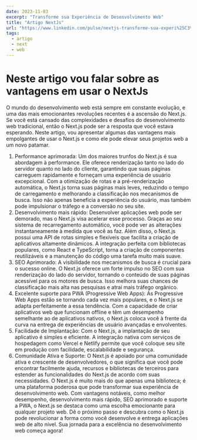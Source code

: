 ```yaml
---
date: 2023-11-03
excerpt: "Transforme sua Experiência de Desenvolvimento Web"
title: "Artigo NextJs"
url: "https://www.linkedin.com/pulse/nextjs-transforme-sua-experi%25C3%25AAncia-de-desenvolvimento-web-neto-i6okf/"
tags:
  - artigo
  - next
  - web
---
```


# Neste artigo vou falar sobre as vantagens em usar o NextJs

O mundo do desenvolvimento web está sempre em constante evolução, e uma das mais emocionantes revoluções recentes é a ascensão do Next.js. Se você está cansado das complexidades e desafios do desenvolvimento web tradicional, então o Next.js pode ser a resposta que você estava esperando. Neste artigo, vou apresentar algumas das vantagens mais empolgantes de usar o Next.js e como ele pode elevar seus projetos web a um novo patamar.
1. Performance aprimorada: Um dos maiores trunfos do Next.js é sua abordagem à performance. Ele oferece renderização tanto no lado do servidor quanto no lado do cliente, garantindo que suas páginas carreguem rapidamente e forneçam uma experiência de usuário excepcional. Com a otimização de rotas e a pré-renderização automática, o Next.js torna suas páginas mais leves, reduzindo o tempo de carregamento e melhorando a classificação nos mecanismos de busca. Isso não apenas beneficia a experiência do usuário, mas também pode impulsionar o tráfego e a conversão no seu site.
2. Desenvolvimento mais rápido: Desenvolver aplicações web pode ser demorado, mas o Next.js visa acelerar esse processo. Graças ao seu sistema de recarregamento automático, você pode ver as alterações instantaneamente à medida que você as faz. Além disso, o Next.js possui uma API de rotas simples e flexíveis que facilita a criação de aplicativos altamente dinâmicos. A integração perfeita com bibliotecas populares, como React e TypeScript, torna a criação de componentes reutilizáveis e a manutenção do código uma tarefa muito mais suave.
3. SEO Aprimorado: A visibilidade nos mecanismos de busca é crucial para o sucesso online. O Next.js oferece um forte impulso no SEO com sua renderização do lado do servidor, tornando o conteúdo de suas páginas acessível para os motores de busca. Isso melhora suas chances de classificação mais alta nas pesquisas e atrai mais tráfego orgânico.
4. Excelente suporte para PWA (Progressive Web Apps): As Progressive Web Apps estão se tornando cada vez mais populares, e o Next.js se adapta perfeitamente a essa tendência. Com a capacidade de criar aplicativos web que funcionam offline e têm um desempenho semelhante ao de aplicativos nativos, o Next.js coloca você à frente da curva na entrega de experiências de usuário avançadas e envolventes.
5. Facilidade de Implantação: Com o Next.js, a implantação de seu aplicativo é simples e eficiente. A integração nativa com serviços de hospedagem como Vercel e Netlify permite que você coloque seu site em produção com facilidade, escalabilidade e segurança.
6. Comunidade Ativa e Suporte: O Next.js é apoiado por uma comunidade ativa e crescente de desenvolvedores, o que significa que você pode encontrar facilmente ajuda, recursos e bibliotecas de terceiros para estender as funcionalidades do Next.js de acordo com suas necessidades.
O Next.js é muito mais do que apenas uma biblioteca; é uma plataforma poderosa que pode transformar sua experiência de desenvolvimento web. Com vantagens notáveis, como melhor desempenho, desenvolvimento mais rápido, SEO aprimorado e suporte a PWA, o Next.js se destaca como uma escolha emocionante para qualquer projeto web. Dê o próximo passo e descubra como o Next.js pode revolucionar a forma como você desenvolve e entrega aplicações web de alto nível. Sua jornada para a excelência no desenvolvimento web começa agora!
